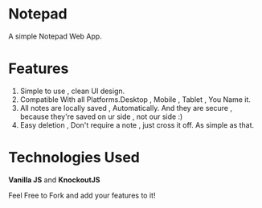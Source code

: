 # Notepad
A simple Notepad Web App.

# Features
1. Simple to use , clean UI design.
2. Compatible With all Platforms.Desktop , Mobile , Tablet , You Name it.
3. All notes are locally saved , Automatically. And they are secure , because they're saved on ur side , not our side :)
4. Easy deletion , Don't require a note , just cross it off. As simple as that.

# Technologies Used
**Vanilla JS** and **KnockoutJS**

Feel Free to Fork and add your features to it!
